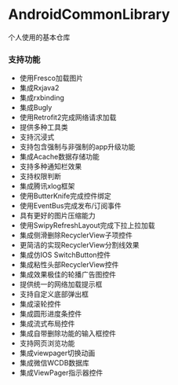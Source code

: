 # AndroidCommonLibrary
个人使用的基本仓库

### 支持功能
* 使用Fresco加载图片
* 集成Rxjava2
* 集成rxbinding
* 集成Bugly
* 使用Retrofit2完成网络请求加载
* 提供多种工具类
* 支持沉浸式
* 支持包含强制与非强制的app升级功能
* 集成Acache数据存储功能
* 支持多种通知栏效果
* 支持权限判断
* 集成腾讯xlog框架
* 使用ButterKnife完成控件绑定
* 使用EventBus完成发布/订阅事件
* 具有更好的图片压缩能力
* 使用SwipyRefreshLayout完成下拉上拉加载
* 集成侧滑删除RecyclerView子项控件
* 更简洁的实现RecyclerView分割线效果
* 集成仿IOS SwitchButton控件
* 集成粘性头部RecyclerView控件
* 集成效果极佳的轮播广告图控件
* 提供统一的网络加载提示框
* 支持自定义底部弹出框
* 集成滚轮控件
* 集成圆形进度条控件
* 集成流式布局控件
* 集成自带删除功能的输入框控件
* 支持网页浏览功能
* 集成viewpager切换动画
* 集成微信WCDB数据库
* 集成ViewPager指示器控件
